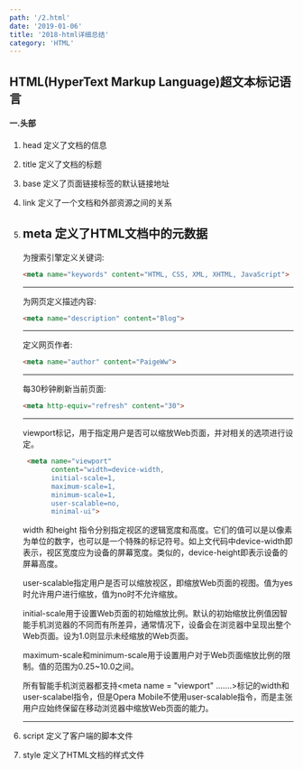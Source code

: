 ```yaml
---
path: '/2.html'
date: '2019-01-06'
title: '2018-html详细总结'
category: 'HTML'
---
```


## HTML(HyperText Markup Language)超文本标记语言
#### 一.头部

1. head	定义了文档的信息
2. title	定义了文档的标题
3. base	定义了页面链接标签的默认链接地址
4. link	定义了一个文档和外部资源之间的关系
5. meta	定义了HTML文档中的元数据
   ---
	为搜索引擎定义关键词:
	```html
	<meta name="keywords" content="HTML, CSS, XML, XHTML, JavaScript">
	```
	---
	为网页定义描述内容:
	```html
	<meta name="description" content="Blog">
	```
	---
	定义网页作者:
	```html
	<meta name="author" content="PaigeWw">
	```
	---
	每30秒钟刷新当前页面:
	```html
	<meta http-equiv="refresh" content="30">
	```
	---
	viewport标记，用于指定用户是否可以缩放Web页面，并对相关的选项进行设定。
	```html
	 <meta name="viewport"
	 	   content="width=device-width,
	 	   initial-scale=1,
	 	   maximum-scale=1,
	 	   minimum-scale=1,
	 	   user-scalable=no,
	 	   minimal-ui">
	```
   width 和height 指令分别指定视区的逻辑宽度和高度。它们的值可以是以像素为单位的数字，也可以是一个特殊的标记符号。如上文代码中device-width即表示，视区宽度应为设备的屏幕宽度。类似的，device-height即表示设备的屏幕高度。

    user-scalable指定用户是否可以缩放视区，即缩放Web页面的视图。值为yes时允许用户进行缩放，值为no时不允许缩放。

    initial-scale用于设置Web页面的初始缩放比例。默认的初始缩放比例值因智能手机浏览器的不同而有所差异，通常情况下，设备会在浏览器中呈现出整个Web页面。设为1.0则显示未经缩放的Web页面。

    maximum-scale和minimum-scale用于设置用户对于Web页面缩放比例的限制。值的范围为0.25~10.0之间。

    所有智能手机浏览器都支持<meta name = "viewport" .......>标记的width和user-scalabel指令，但是Opera Mobile不使用user-scalable指令，而是主张用户应始终保留在移动浏览器中缩放Web页面的能力。

    ---
6.  script	定义了客户端的脚本文件
7.  style 定义了HTML文档的样式文件

